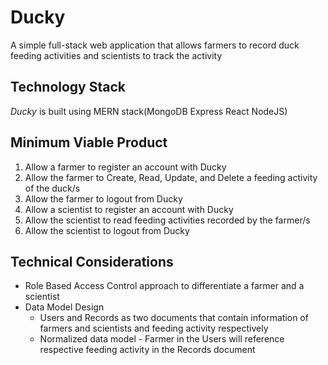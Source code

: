 # Ducky
A simple full-stack web application that allows farmers to record duck feeding activities and scientists to track the activity

## Technology Stack
*Ducky* is built using MERN stack(MongoDB Express React NodeJS)

## Minimum Viable Product
  1. Allow a farmer to register an account with Ducky
  2. Allow the farmer to Create, Read, Update, and Delete a feeding activity of the duck/s
  3. Allow the farmer to logout from Ducky
  4. Allow a scientist to register an account with Ducky
  5. Allow the scientist to read feeding activities recorded by the farmer/s
  6. Allow the scientist to logout from Ducky
  
## Technical Considerations
  * Role Based Access Control approach to differentiate a farmer and a scientist
  * Data Model Design
      * Users and Records as two documents that contain information of farmers and scientists and feeding activity respectively
      * Normalized data model - Farmer in the Users will reference respective feeding activity in the Records document
